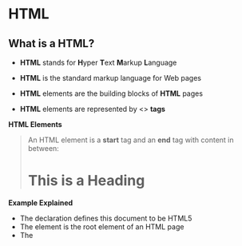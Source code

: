 # HTML

## What is a HTML?
* **HTML** stands for **H**yper **T**ext **M**arkup **L**anguage

* **HTML** is the standard markup language for Web pages

* **HTML** elements are the building blocks of **HTML** pages

* **HTML** elements are represented by <> **tags**

**HTML Elements**
> An HTML element is a **start** tag and an **end** tag with content in between:
> <h1> This is a Heading </h1>


**Example Explained**
* The <!DOCTYPE html> declaration defines this document to be HTML5
* The <html> element is the root element of an HTML page
* The <title> element specifies a title for the document
* The <p> element defines a paragraph


# CSS 

## What is a CSS?
> 	**CSS** stands for **C**ascading **S**tyle **S**heets, **CSS** describes how **HTML** elements are to be displayed

## CSS Example:
 <style>

     body {background-color:lightblue; text-align:center;}
     h1 {color:blue; font-size:40px;}
     p {font-family:verdana; font-size:20px;}

</style>




![](https://www.fiverr.com/sujeet131/do-html-and-css-changes)
